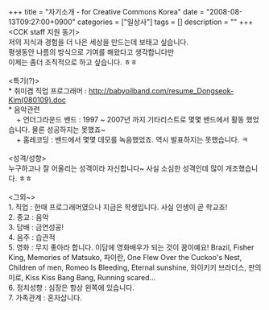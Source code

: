 +++
title = "자기소개 - for Creative Commons Korea"
date = "2008-08-13T09:27:00+0900"
categories = ["일상사"]
tags = []
description = ""
+++
<span class="copyright_entry" style="display:block;" title="자기소개 - for Creative Commons Korea@@**@@http://shed.egloos.com/1796231"></span>&lt;CCK staff 지원 동기&gt;
<br>저의 지식과 경험을 더 나은 세상을 만드는데 보태고 싶습니다.
<br>평생동안 나름의 방식으로 기여를 해왔다고 생각합니다만
<br>이제는 좀더 조직적으로 하고 싶습니다. ㅎㅎ
<br>
<br>&lt;특기(?)&gt;
<br>* 취미겸 직업 프로그래머 : http://babyoilband.com/resume_Dongseok-Kim(080109).doc
<br>* 음악관련
<br>&nbsp;&nbsp;&nbsp; + 언더그라운드 밴드 : 1997 ~ 2007년 까지 기타리스트로 몇몇 밴드에서 활동 했었습니다. 물론 성공하지는 못했죠~
<br>&nbsp;&nbsp;&nbsp; + 홈레코딩 : 밴드에서 몇몇 데모를 녹음했었죠. 역시 발표하지는 못했습니다. ㅋ
<br>
<br>&lt;성격/성향&gt;
<br>누구하고나 잘 어울리는 성격이라 자신합니다~ 사실 소심한 성격인데 많이 개조했습니다. ㅎㅎ
<br>
<br>&lt;그외~&gt;
<br>1. 직업 : 한때 프로그래머였으나 지금은 학생입니다. 사실 인생이 곧 학교죠!
<br>2. 종교 : 음악
<br>3. 담배 : 금연성공!
<br>4. 음주 : 습관적
<br>5. 영화 : 무지 좋아라 합니다. 이담에 영화배우가 되는 것이 꿈이예요! Brazil, Fisher King, Memories of Matsuko, 파이란, One Flew Over the Cuckoo's Nest, Children of men, Romeo Is Bleeding, Eternal sunshine, 와이키키 브라더스, 판의 미로, Kiss Kiss Bang Bang, Running scared...
<br>6. 정치성향 : 심장은 항상 왼쪽에 있습니다.
<br>7. 가족관계 : 혼자삽니다. 
<!--
       <rdf:RDF xmlns:rdf="http://www.w3.org/1999/02/22-rdf-syntax-ns#"
		    xmlns:dc="http://purl.org/dc/elements/1.1/"
		    xmlns:trackback="http://madskills.com/public/xml/rss/module/trackback/">
       <rdf:Description
	        rdf:about="http://shed.egloos.com/1796231"
	        dc:identifier="http://shed.egloos.com/1796231"
	        dc:title="자기소개 - for Creative Commons Korea"
	        trackback:ping="http://shed.egloos.com/tb/1796231"/>
       </rdf:RDF>
       -->

<ul></ul>